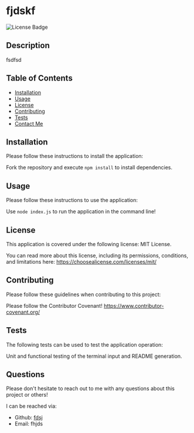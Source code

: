 # fjdskf

  <img
  src="https://img.shields.io/badge/license-MIT-green"
  alt="License Badge"
  />

  ## Description
  fsdfsd

  ## Table of Contents 
  - [Installation](#installation)
  - [Usage](#usage)
  - [License](#license)
  - [Contributing](#contributing)
  - [Tests](#tests)
  - [Contact Me](#contact-me)

  ## Installation
  Please follow these instructions to install the application: 

  Fork the repository and execute `npm install` to install dependencies.

  ## Usage 
  Please follow these instructions to use the application: 

  Use `node index.js` to run the application in the command line! 

  ## License
  This application is covered under the following license: MIT License.

  You can read more about this license, including its permissions, conditions, and limitations here: https://choosealicense.com/licenses/mit/

  ## Contributing 
  Please follow these guidelines when contributing to this project: 

  Please follow the Contributor Covenant! https://www.contributor-covenant.org/

  ## Tests 
  The following tests can be used to test the application operation: 

  Unit and functional testing of the terminal input and README generation.

  ## Questions
  Please don't hesitate to reach out to me with any questions about this project or others! 

  I can be reached via: 
  - Github: [fdsj](https://github.com/fdsj)
  - Email: fhjds
